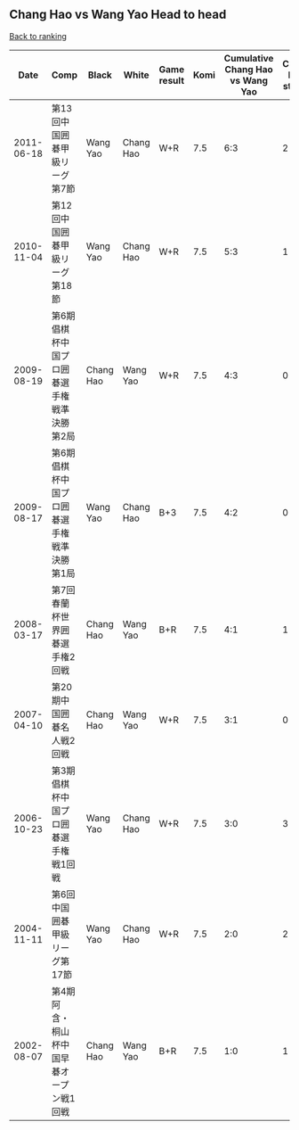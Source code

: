 ## Chang Hao vs Wang Yao Head to head

[Back to ranking](../../index.md)




| **Date** | **Comp** | **Black** | **White** | **Game result** | **Komi** | **Cumulative Chang Hao vs Wang Yao** | **Chang Hao streak** | **Wang Yao streak** | 
| --- | --- | --- | --- | --- | --- | --- | --- | --- |
| 2011-06-18 | 第13回中国囲碁甲級リーグ第7節 | Wang Yao | Chang Hao | W+R | 7.5 | 6:3 | 2 | 0 | 
| 2010-11-04 | 第12回中国囲碁甲級リーグ第18節 | Wang Yao | Chang Hao | W+R | 7.5 | 5:3 | 1 | 0 | 
| 2009-08-19 | 第6期倡棋杯中国プロ囲碁選手権戦準決勝第2局 | Chang Hao | Wang Yao | W+R | 7.5 | 4:3 | 0 | 2 | 
| 2009-08-17 | 第6期倡棋杯中国プロ囲碁選手権戦準決勝第1局 | Wang Yao | Chang Hao | B+3 | 7.5 | 4:2 | 0 | 1 | 
| 2008-03-17 | 第7回春蘭杯世界囲碁選手権2回戦 | Chang Hao | Wang Yao | B+R | 7.5 | 4:1 | 1 | 0 | 
| 2007-04-10 | 第20期中国囲碁名人戦2回戦 | Chang Hao | Wang Yao | W+R | 7.5 | 3:1 | 0 | 1 | 
| 2006-10-23 | 第3期倡棋杯中国プロ囲碁選手権戦1回戦 | Wang Yao | Chang Hao | W+R | 7.5 | 3:0 | 3 | 0 | 
| 2004-11-11 | 第6回中国囲碁甲級リーグ第17節 | Wang Yao | Chang Hao | W+R | 7.5 | 2:0 | 2 | 0 | 
| 2002-08-07 | 第4期阿含・桐山杯中国早碁オープン戦1回戦 | Chang Hao | Wang Yao | B+R | 7.5 | 1:0 | 1 | 0 |




